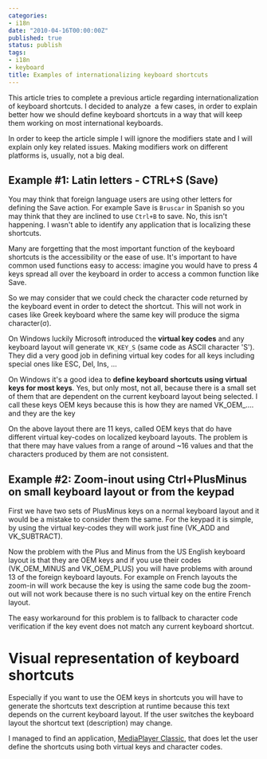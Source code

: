 ```yaml
---
categories:
- i18n
date: "2010-04-16T00:00:00Z"
published: true
status: publish
tags:
- i18n
- keyboard
title: Examples of internationalizing keyboard shortcuts
---
```

This article tries to complete a previous article regarding internationalization of keyboard shortcuts. I decided to analyze  a few cases, in order to explain better how we should define keyboard shortcuts in a way that will keep them working on most international keyboards.<!--more-->

In order to keep the article simple I will ignore the modifiers state and I will explain only key related issues. Making modifiers work on different platforms is, usually, not a big deal.

## Example #1: Latin letters - CTRL+S (Save)

You may think that foreign language users are using other letters for defining the Save action. For example Save is ``Bruscar`` in Spanish so you may think that they are inclined to use ``Ctrl+B`` to save. No, this isn't happening. I wasn't able to identify any application that is localizing these shortcuts.

Many are forgetting that the most important function of the keyboard shortcuts is the accessibility or the ease of use. It's important to have common used functions easy to access: imagine you would have to press 4 keys spread all over the keyboard in order to access a common function like Save.

So we may consider that we could check the character code returned by the keyboard event in order to detect the shortcut. This will not work in cases like Greek keyboard where the same key will produce the sigma character(σ).

On Windows luckily Microsoft introduced the **virtual key codes** and any keyboard layout will generate ``VK_KEY_S`` (same code as ASCII character 'S'). They did a very good job in defining virtual key codes for all keys including special ones like ESC, Del, Ins, …

On Windows it's a good idea to **define keyboard shortcuts using virtual keys for most keys**. Yes, but only most, not all, because there is a small set of them that are dependent on the current keyboard layout being selected. I call these keys OEM keys because this is how they are named VK_OEM_.... and they are the key
<!-- ![Figure 1 OEM Keys](http://wp.sbarnea.com/wp-content/uploads/2010/04/041610_1500_Examplesofi1.jpg) -->

On the above layout there are 11 keys, called OEM keys that do have different virtual key-codes on localized keyboard layouts. The problem is that there may have values from a range of around ~16 values and that the characters produced by them are not consistent.

## Example #2: Zoom-inout using Ctrl+PlusMinus on small keyboard layout or from the keypad

First we have two sets of PlusMinus keys on a normal keyboard layout and it would be a mistake to consider them the same. For the keypad it is simple, by using the virtual key-codes they will work just fine (VK_ADD and VK_SUBTRACT).

Now the problem with the Plus and Minus from the US English keyboard layout is that they are OEM keys and if you use their codes (VK_OEM_MINUS and VK_OEM_PLUS) you will have problems with around 13 of the foreign keyboard layouts. For example on French layouts the zoom-in will work because the key is using the same code bug the zoom-out will not work because there is no such virtual key on the entire French layout.

<!-- ![Figure 2 Plus and Minus from US English layout](http://wp.sbarnea.com/wp-content/uploads/2010/04/041610_1500_Examplesofi2.png) -->

The easy workaround for this problem is to fallback to character code verification if the key event does not match any current keyboard shortcut.

# Visual representation of keyboard shortcuts

Especially if you want to use the OEM keys in shortcuts you will have to generate the shortcuts text description at runtime because this text depends on the current keyboard layout. If the user switches the keyboard layout the shortcut text (description) may change.

I managed to find an application, [MediaPlayer Classic](http://mpc-hc.sourceforge.net), that does let the user define the shortcuts using both virtual keys and character codes.

<!-- [![](http://wp.sbarnea.com/wp-content/uploads/2010/04/041610_1500_Examplesofi3.png)](http://mpc-hc.sourceforge.net) -->
